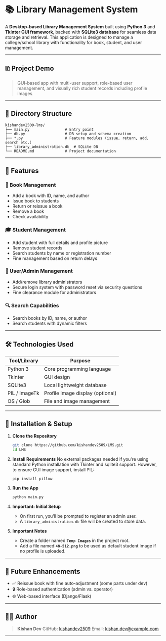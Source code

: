 # 📚 Library Management System

A **Desktop-based Library Management System** built using **Python 3** and **Tkinter GUI framework**, backed with **SQLite3 database** for seamless data storage and retrieval. This application is designed to manage a college/school library with functionality for book, student, and user management.

---

## 🗈️ Project Demo

> GUI-based app with multi-user support, role-based user management, and visually rich student records including profile images.

---

## 📂 Directory Structure

```
kishandev2509-lms/
├── main.py                # Entry point
├── db.py                  # DB setup and schema creation
├── *.py                   # Feature modules (issue, return, add, search etc.)
├── library_administration.db  # SQLite DB
└── README.md              # Project documentation
```

---

## 🚀 Features

### 📕 Book Management

* Add a book with ID, name, and author
* Issue book to students
* Return or reissue a book
* Remove a book
* Check availability

### 🎓 Student Management

* Add student with full details and profile picture
* Remove student records
* Search students by name or registration number
* Fine management based on return delays

### 👤 User/Admin Management

* Add/remove library administrators
* Secure login system with password reset via security questions
* Fine clearance module for administrators

### 🔍 Search Capabilities

* Search books by ID, name, or author
* Search students with dynamic filters

---

## 🛠️ Technologies Used

| Tool/Library  | Purpose                          |
| ------------- | -------------------------------- |
| Python 3      | Core programming language        |
| Tkinter       | GUI design                       |
| SQLite3       | Local lightweight database       |
| PIL / ImageTk | Profile image display (optional) |
| OS / Glob     | File and image management        |

---

## 💾 Installation & Setup

1. **Clone the Repository**

   ```bash
   git clone https://github.com/kishandev2509/LMS.git
   cd LMS
   ```

2. **Install Requirements**
   No external packages needed if you're using standard Python installation with Tkinter and sqlite3 support.
   However, to ensure GUI image support, install PIL:

   ```bash
   pip install pillow
   ```

3. **Run the App**

   ```bash
   python main.py
   ```

4. **Important: Initial Setup**

   * On first run, you'll be prompted to register an admin user.
   * A `library_administration.db` file will be created to store data.

5. **Important Notes**

   * Create a folder named **`Temp Images`** in the project root.
   * Add a file named **`48-512.png`** to be used as default student image if no profile is uploaded.

---

<!-- 
## 📸 Screenshots (Optional)

> *Add GUI screenshots here to show the dashboard, add book/student dialogs, etc.*

--- -->

## 📝 Future Enhancements

* ✅ Reissue book with fine auto-adjustment (some parts under dev)
* 🔒 Role-based authentication (admin vs. operator)
* 🌐 Web-based interface (Django/Flask)

---

## 👨‍💻 Author

> **Kishan Dev**
> GitHub: [kishandev2509](https://github.com/kishandev2509)
> Email: [kishan.dev@example.com](mailto:kishan.dev@example.com)

---

<!-- ## 📃 License

This project is licensed under the [MIT License](LICENSE). -->
